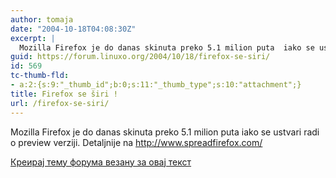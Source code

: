 ```yaml
---
author: tomaja
date: "2004-10-18T04:08:30Z"
excerpt: |
  Mozilla Firefox je do danas skinuta preko 5.1 milion puta  iako se ustvari radi o preview verziji. Detaljnije na <a href="http://www.spreadfirefox.com/">http://www.spreadfirefox.com/</a>
guid: https://forum.linuxo.org/2004/10/18/firefox-se-siri/
id: 569
tc-thumb-fld:
- a:2:{s:9:"_thumb_id";b:0;s:11:"_thumb_type";s:10:"attachment";}
title: Firefox se širi !
url: /firefox-se-siri/
---
```

Mozilla Firefox je do danas skinuta preko 5.1 milion puta iako se ustvari radi o preview verziji. Detaljnije na <http://www.spreadfirefox.com/>  
<!--break-->

[Креирај тему форума везану за овај текст](https://linuxo.org/nova-tema-na-forumu/?se_pid=569)